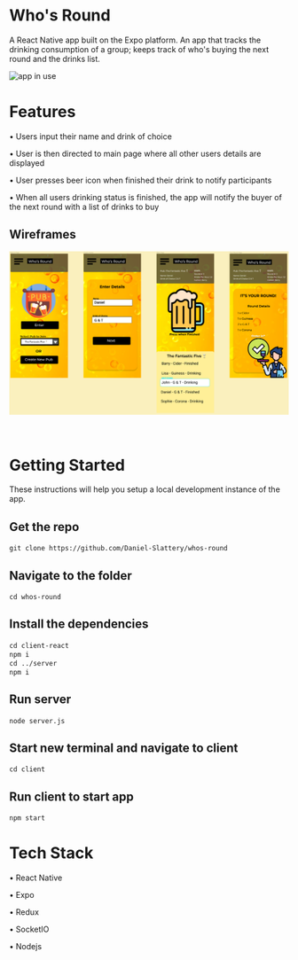 <h1 id='Title'>Who's Round</h1>

A React Native app built on the Expo platform. An app that tracks the drinking consumption of a group; keeps track of who's buying the next round and the drinks list.


![app in use](client/assets/whos-round-fast.gif)
<br>
<h1>Features</h1>

• Users input their name and drink of choice

• User is then directed to main page where all other users details are displayed

• User presses beer icon when finished their drink to notify participants

• When all users drinking status is finished, the app will notify the buyer of the next round with a list of drinks to buy

<h2 id='wireframes'>Wireframes</h2>

![responsive-page](client/assets/wireframes.PNG)

<br>
<h1 id='getting-started'>Getting Started</h1>

These instructions will help you setup a local development instance of the app.

<h2 id='clone'>Get the repo</h2>

```
git clone https://github.com/Daniel-Slattery/whos-round
```

<h2 >Navigate to the folder</h2>

```
cd whos-round
```

<h2>Install the dependencies</h2>

```
cd client-react
npm i
cd ../server
npm i
```

<h2>Run server</h2>

```
node server.js
```

<h2>Start new terminal and navigate to client</h2>

```
cd client
```

<h2>Run client to start app</h2>

```
npm start
```


<h1>Tech Stack</h1>

• React Native

• Expo

• Redux

• SocketIO

• Nodejs

<br>

